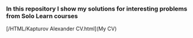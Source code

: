 ### In this repository I show my solutions for interesting problems from Solo Learn courses
[/HTML/Kapturov Alexander CV.html](My CV)
